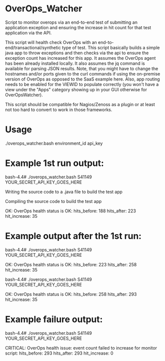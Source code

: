 # OverOps_Watcher

Script to monitor overops via an end-to-end test of submitting an application exception and ensuring the increase in hit count for that test application via the API. 

This script will health check OverOps with an end-to-end/transactional/synthetic type of test.  This script basically builds a simple java app to throw exceptions and then checks via the api to ensure the exception count has increased for this app. It assumes the OverOps agent has been already installed locally. It also assumes the jq command is available for parsing JSON results.  Note, that you might have to change the hostnames and/or ports given to the curl commands if using the on-premise version of OverOps as opposed to the SaaS example here.  Also, app routing needs to be enabled for the VIEWID to populate correctly (you won't have a view under the "Apps" category showing up in your GUI otherwise for OverOpsWatcher).

This script should be compatible for Nagios/Zenoss as a plugin or at least not too hard to convert to work in those frameworks.

# Usage
   ./overops_watcher.bash environment_id api_key


# Example 1st run output:

bash-4.4# ./overops_watcher.bash S41149 YOUR_SECRET_API_KEY_GOES_HERE

Writing the source code to a .java file to build the test app

Compiling the source code to build the test app

OK: OverOps health status is OK: hits_before: 188 hits_after: 223 hit_increase: 35

# Example output after the 1st run:

bash-4.4# ./overops_watcher.bash S41149 YOUR_SECRET_API_KEY_GOES_HERE

OK: OverOps health status is OK: hits_before: 223 hits_after: 258 hit_increase: 35

bash-4.4# ./overops_watcher.bash S41149 YOUR_SECRET_API_KEY_GOES_HERE

OK: OverOps health status is OK: hits_before: 258 hits_after: 293 hit_increase: 35

# Example failure output:

bash-4.4# ./overops_watcher.bash S41149 YOUR_SECRET_API_KEY_GOES_HERE

CRITICAL: OverOps health issue: event count failed to increase for monitor script: hits_before: 293 hits_after: 293 hit_increase: 0



